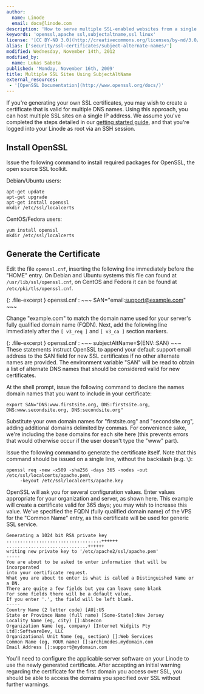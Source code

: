 ```yaml
---
author:
  name: Linode
  email: docs@linode.com
description: 'How to serve multiple SSL-enabled websites from a single public IP using the SubjectAltName feature of OpenSSL.'
keywords: 'openssl,apache ssl,subjectaltname,ssl linux'
license: '[CC BY-ND 3.0](http://creativecommons.org/licenses/by-nd/3.0/us/)'
alias: ['security/ssl-certificates/subject-alternate-names/']
modified: Wednesday, November 14th, 2012
modified_by:
  name: Lukas Sabota
published: 'Monday, November 16th, 2009'
title: Multiple SSL Sites Using SubjectAltName
external_resources:
 - '[OpenSSL Documentation](http://www.openssl.org/docs/)'
---
```


If you're generating your own SSL certificates, you may wish to create a certificate that is valid for multiple DNS names. Using this approach, you can host multiple SSL sites on a single IP address. We assume you've completed the steps detailed in our [getting started guide](/docs/getting-started/), and that you're logged into your Linode as root via an SSH session.

## Install OpenSSL

Issue the following command to install required packages for OpenSSL, the open source SSL toolkit.

Debian/Ubuntu users:

    apt-get update
    apt-get upgrade
    apt-get install openssl
    mkdir /etc/ssl/localcerts

CentOS/Fedora users:

    yum install openssl
    mkdir /etc/ssl/localcerts

## Generate the Certificate

Edit the file `openssl.cnf`, inserting the following line immediately before the "HOME" entry. On Debian and Ubuntu systems this file can found at `/usr/lib/ssl/openssl.cnf`, on CentOS and Fedora it can be found at `/etc/pki/tls/openssl.cnf`.

{: .file-excerpt }
openssl.cnf
:   ~~~
    SAN="email:support@example.com"
    ~~~

Change "example.com" to match the domain name used for your server's fully qualified domain name (FQDN). Next, add the following line immediately after the `[ v3_req ]` and `[ v3_ca ]` section markers.

{: .file-excerpt }
openssl.cnf
:   ~~~
    subjectAltName=${ENV::SAN}
    ~~~
These statements instruct OpenSSL to append your default support email address to the SAN field for new SSL certificates if no other alternate names are provided. The environment variable "SAN" will be read to obtain a list of alternate DNS names that should be considered valid for new certificates.

At the shell prompt, issue the following command to declare the names domain names that you want to include in your certificate:

    export SAN="DNS:www.firstsite.org, DNS:firstsite.org, DNS:www.secondsite.org, DNS:secondsite.org"

Substitute your own domain names for "firstsite.org" and "secondsite.org", adding additional domains delimited by commas. For convenience sake, we're including the base domains for each site here (this prevents errors that would otherwise occur if the user doesn't type the "www" part).

Issue the following command to generate the certificate itself. Note that this command should be issued on a single line, without the backslash (e.g. `\`):

    openssl req -new -x509 -sha256 -days 365 -nodes -out /etc/ssl/localcerts/apache.pem\
         -keyout /etc/ssl/localcerts/apache.key

OpenSSL will ask you for several configuration values. Enter values appropriate for your organization and server, as shown here. This example will create a certificate valid for 365 days; you may wish to increase this value. We've specified the FQDN (fully qualified domain name) of the VPS for the "Common Name" entry, as this certificate will be used for generic SSL service.

    Generating a 1024 bit RSA private key
    ...................................++++++
    ..............................++++++
    writing new private key to '/etc/apache2/ssl/apache.pem'
    -----
    You are about to be asked to enter information that will be incorporated
    into your certificate request.
    What you are about to enter is what is called a Distinguished Name or a DN.
    There are quite a few fields but you can leave some blank
    For some fields there will be a default value,
    If you enter '.', the field will be left blank.
    -----
    Country Name (2 letter code) [AU]:US
    State or Province Name (full name) [Some-State]:New Jersey
    Locality Name (eg, city) []:Absecon
    Organization Name (eg, company) [Internet Widgits Pty Ltd]:SoftwareDev, LLC
    Organizational Unit Name (eg, section) []:Web Services
    Common Name (eg, YOUR name) []:archimedes.mydomain.com
    Email Address []:support@mydomain.com

You'll need to configure the applicable server software on your Linode to use the newly generated certificate. After accepting an initial warning regarding the certificate for the first domain you access over SSL, you should be able to access the domains you specified over SSL without further warnings.